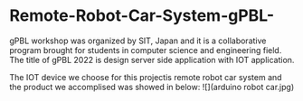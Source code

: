 # Remote-Robot-Car-System-gPBL-

gPBL workshop was organized by SIT, Japan and it is a collaborative program brought for students in computer science and engineering field. The title of gPBL 2022 is
design server side application with IOT application. 

The IOT device we choose for this projectis remote robot car system and the product we accomplised was showed in below:
![](arduino robot car.jpg)
